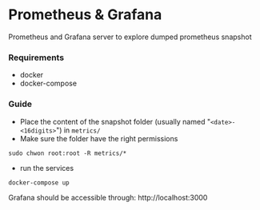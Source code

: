 # Prometheus & Grafana

Prometheus and Grafana server to explore dumped prometheus snapshot

### Requirements
- docker
- docker-compose

### Guide

- Place the content of the snapshot folder (usually named "`<date>-<16digits>`") in `metrics/`
- Make sure the folder have the right permissions
```
sudo chwon root:root -R metrics/*
```
- run the services
```
docker-compose up
```

Grafana should be accessible through: http://localhost:3000